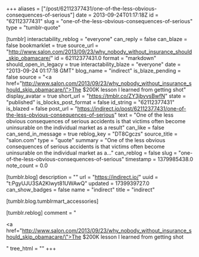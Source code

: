 +++
aliases = ["/post/62112377431/one-of-the-less-obvious-consequences-of-serious"]
date = 2013-09-24T01:17:18Z
id = "62112377431"
slug = "one-of-the-less-obvious-consequences-of-serious"
type = "tumblr-quote"

[tumblr]
interactability_reblog = "everyone"
can_reply = false
can_blaze = false
bookmarklet = true
source_url = "http://www.salon.com/2013/09/23/why_nobody_without_insurance_should_skip_obamacare/"
id = 62112377431.0
format = "markdown"
should_open_in_legacy = true
interactability_blaze = "everyone"
date = "2013-09-24 01:17:18 GMT"
blog_name = "indirect"
is_blaze_pending = false
source = "<a href=\"http://www.salon.com/2013/09/23/why_nobody_without_insurance_should_skip_obamacare/\">The $200K lesson I learned from getting shot</a>"
display_avatar = true
short_url = "https://tmblr.co/ZY3jbyvsBwfN"
state = "published"
is_blocks_post_format = false
id_string = "62112377431"
is_blazed = false
post_url = "https://indirect.io/post/62112377431/one-of-the-less-obvious-consequences-of-serious"
text = "One of the less obvious consequences of serious accidents is that victims often become uninsurable on the individual market as a result"
can_like = false
can_send_in_message = true
reblog_key = "DT8Cgczs"
source_title = "salon.com"
type = "quote"
summary = "One of the less obvious consequences of serious accidents is that victims often become uninsurable on the individual market as a..."
can_reblog = false
slug = "one-of-the-less-obvious-consequences-of-serious"
timestamp = 1379985438.0
note_count = 0.0

[tumblr.blog]
description = ""
url = "https://indirect.io/"
uuid = "t:PgyUJU3SA2Klwyt81UWAwQ"
updated = 1739939727.0
can_show_badges = false
name = "indirect"
title = "indirect"

[tumblr.blog.tumblrmart_accessories]

[tumblr.reblog]
comment = "<p><a href=\"http://www.salon.com/2013/09/23/why_nobody_without_insurance_should_skip_obamacare/\">The $200K lesson I learned from getting shot</a></p>"
tree_html = ""
+++
